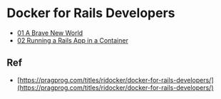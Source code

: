 # Docker for Rails Developers

* [01 A Brave New World](./01)
* [02 Running a Rails App in a Container](./02)


## Ref

* [https://pragprog.com/titles/ridocker/docker-for-rails-developers/](https://pragprog.com/titles/ridocker/docker-for-rails-developers/)